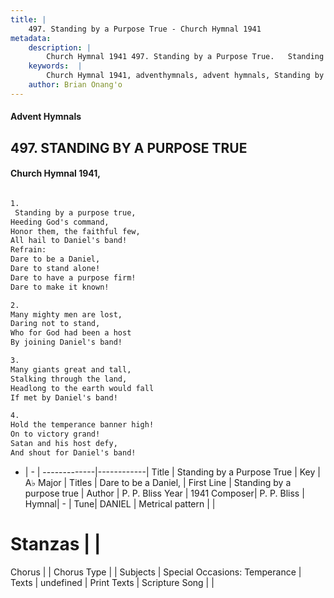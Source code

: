 ```yaml
---
title: |
    497. Standing by a Purpose True - Church Hymnal 1941
metadata:
    description: |
        Church Hymnal 1941 497. Standing by a Purpose True.   Standing by a purpose true,  Heeding God's command,  Honor them, the faithful few,  All hail to Daniel's band!  
    keywords:  |
        Church Hymnal 1941, adventhymnals, advent hymnals, Standing by a Purpose True, Standing by a purpose true. Dare to be a Daniel, 
    author: Brian Onang'o
---
```


#### Advent Hymnals
## 497. STANDING BY A PURPOSE TRUE
####  Church Hymnal 1941,

```txt

1.
 Standing by a purpose true, 
Heeding God's command, 
Honor them, the faithful few, 
All hail to Daniel's band! 
Refrain:
Dare to be a Daniel, 
Dare to stand alone! 
Dare to have a purpose firm! 
Dare to make it known! 

2.
Many mighty men are lost, 
Daring not to stand, 
Who for God had been a host 
By joining Daniel's band! 

3.
Many giants great and tall, 
Stalking through the land, 
Headlong to the earth would fall 
If met by Daniel's band! 

4.
Hold the temperance banner high! 
On to victory grand! 
Satan and his host defy, 
And shout for Daniel's band!

```

- |   -  |
-------------|------------|
Title | Standing by a Purpose True |
Key | A♭ Major |
Titles | Dare to be a Daniel,  |
First Line | Standing by a purpose true |
Author | P. P. Bliss
Year | 1941
Composer| P. P. Bliss |
Hymnal|  - |
Tune| DANIEL |
Metrical pattern | |
# Stanzas |  |
Chorus |  |
Chorus Type |  |
Subjects | Special Occasions: Temperance |
Texts | undefined |
Print Texts | 
Scripture Song |  |
    
